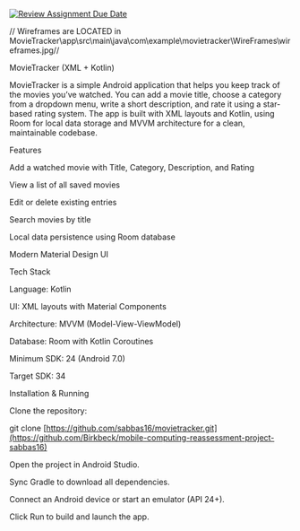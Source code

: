 [![Review Assignment Due Date](https://classroom.github.com/assets/deadline-readme-button-22041afd0340ce965d47ae6ef1cefeee28c7c493a6346c4f15d667ab976d596c.svg)](https://classroom.github.com/a/zHeiFeFc)


// Wireframes are LOCATED in MovieTracker\app\src\main\java\com\example\movietracker\WireFrames\wireframes.jpg//


MovieTracker (XML + Kotlin)

MovieTracker is a simple Android application that helps you keep track of the movies you’ve watched. You can add a movie title, choose a category from a dropdown menu, write a short description, and rate it using a star-based rating system. The app is built with XML layouts and Kotlin, using Room for local data storage and MVVM architecture for a clean, maintainable codebase.

Features

Add a watched movie with Title, Category, Description, and Rating

View a list of all saved movies

Edit or delete existing entries

Search movies by title

Local data persistence using Room database

Modern Material Design UI

Tech Stack

Language: Kotlin

UI: XML layouts with Material Components

Architecture: MVVM (Model-View-ViewModel)

Database: Room with Kotlin Coroutines

Minimum SDK: 24 (Android 7.0)

Target SDK: 34

Installation & Running

Clone the repository:

git clone [https://github.com/sabbas16/movietracker.git](https://github.com/Birkbeck/mobile-computing-reassessment-project-sabbas16)

Open the project in Android Studio.

Sync Gradle to download all dependencies.

Connect an Android device or start an emulator (API 24+).

Click Run to build and launch the app.



